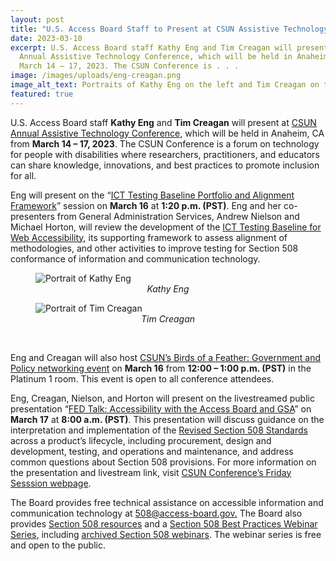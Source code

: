 ```yaml
---
layout: post
title: "U.S. Access Board Staff to Present at CSUN Assistive Technology Conference "
date: 2023-03-10
excerpt: U.S. Access Board staff Kathy Eng and Tim Creagan will present at CSUN
  Annual Assistive Technology Conference, which will be held in Anaheim, CA from
  March 14 – 17, 2023. The CSUN Conference is . . .
image: /images/uploads/eng-creagan.png
image_alt_text: Portraits of Kathy Eng on the left and Tim Creagan on the right
featured: true
---
```

U.S. Access Board staff **Kathy Eng** and **Tim Creagan** will present at [CSUN Annual Assistive Technology Conference,](https://www.csun.edu/cod/conference/sessions/index.php/) which will be held in Anaheim, CA from **March 14 – 17, 2023**. The CSUN Conference is a forum on technology for people with disabilities where researchers, practitioners, and educators can share knowledge, innovations, and best practices to promote inclusion for all. 

Eng will present on the “[ICT Testing Baseline Portfolio and Alignment Framework](https://www.csun.edu/cod/conference/sessions/index.php/public/presentations/view/1384)” session on **March 16** at **1:20 p.m. (PST)**. Eng and her co-presenters from General Administration Services, Andrew Nielson and Michael Horton, will review the development of the [ICT Testing Baseline for Web Accessibility](https://ictbaseline.access-board.gov/), its supporting framework to assess alignment of methodologies, and other activities to improve testing for Section 508 conformance of information and communication technology. 

<div>
  <figure class="img-left">
      <img src="{{ site.baseurl }}/images/uploads/eng-bordered.png" alt="Portrait of Kathy Eng" class="center">
    <figcaption style="text-align:center">
      <em>Kathy Eng</em>
    </figcaption>
  </figure>
  <figure class="img-right">
  <img src="{{ site.baseurl }}/images/uploads/tim-creagan-small.png" alt="Portrait of Tim Creagan" class="center">
    <figcaption style="text-align:center">
      <em>Tim Creagan</em>
    </figcaption>
  </figure>
  <br class="clear" />
</div>

Eng and Creagan will also host [CSUN’s Birds of a Feather: Government and Policy networking event](https://www.csun.edu/cod/conference/sessions/index.php/public/website_pages/view/64) on **March 16** from **12:00 – 1:00 p.m. (PST)** in the Platinum 1 room. This event is open to all conference attendees. 

Eng, Creagan, Nielson, and Horton will present on the livestreamed public presentation “[FED Talk: Accessibility with the Access Board and GSA](https://www.csun.edu/cod/conference/sessions/index.php/public/presentations/view/1623)” on **March 17** at **8:00 a.m. (PST)**. This presentation will discuss guidance on the interpretation and implementation of the [Revised Section 508 Standards](https://www.access-board.gov/ict/) across a product’s lifecycle, including procurement, design and development, testing, and operations and maintenance, and address common questions about Section 508 provisions. For more information on the presentation and livestream link, visit [CSUN Conference’s Friday Sesssion webpage](https://www.csun.edu/cod/conference/sessions/index.php/public/conf_sessions/index_by_day/day:2023-03-17). 

The Board provides free technical assistance on accessible information and communication technology at [508@access-board.gov.](mailto:508@access-board.gov) The Board also provides [Section 508 resources](https://www.access-board.gov/ict/#additional-resources) and a [Section 508 Best Practices Webinar Series,](https://www.accessibilityonline.org/cioc-508/schedule/) including [archived Section 508 webinars](https://www.accessibilityonline.org/cioc-508/archives/). The webinar series is free and open to the public.
